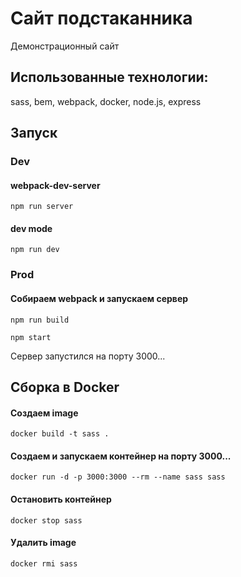 # Сайт подстаканника

Демонстрационный сайт 

## Использованные технологии:
sass, bem, webpack, docker, node.js, express

## Запуск

### Dev

#### webpack-dev-server
`npm run server`

#### dev mode
`npm run dev`

### Prod

#### Собираем webpack и запускаем сервер
`npm run build`

`npm start`

Сервер запустился на порту 3000...

## Сборка в Docker

#### Создаем image

`docker build -t sass .`

#### Создаем и запускаем контейнер на порту 3000...

`docker run -d -p 3000:3000 --rm --name sass sass`

#### Остановить контейнер

`docker stop sass`

#### Удалить image

`docker rmi sass`
